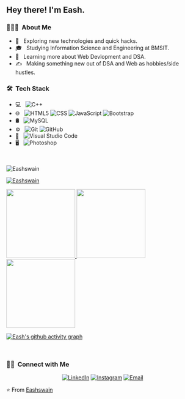 <h2> Hey there! I'm Eash.</h2>

<h3> 👨🏻‍💻 &nbsp;About Me </h3>

- 🤔 &nbsp; Exploring new technologies and quick hacks.
- 🎓 &nbsp; Studying Information Science and Engineering at BMSIT.
- 🌱 &nbsp; Learning more about Web Devlopment and DSA.
- ✍️ &nbsp; Making something new out of DSA and Web as hobbies/side hustles.

<h3> 🛠 &nbsp;Tech Stack</h3>

- 💻 &nbsp;
  ![C++](https://img.shields.io/badge/-C++-333333?style=flat&logo=C%2B%2B&logoColor=00599C)
- 🌐 &nbsp;
  ![HTML5](https://img.shields.io/badge/-HTML5-333333?style=flat&logo=HTML5)
  ![CSS](https://img.shields.io/badge/-CSS-333333?style=flat&logo=CSS3&logoColor=1572B6)
  ![JavaScript](https://img.shields.io/badge/-JavaScript-333333?style=flat&logo=javascript)
  ![Bootstrap](https://img.shields.io/badge/-Bootstrap-333333?style=flat&logo=bootstrap&logoColor=563D7C)
- 🛢 &nbsp;
  ![MySQL](https://img.shields.io/badge/-MySQL-333333?style=flat&logo=mysql)
- ⚙️ &nbsp;
  ![Git](https://img.shields.io/badge/-Git-333333?style=flat&logo=git)
  ![GitHub](https://img.shields.io/badge/-GitHub-333333?style=flat&logo=github)
- 🔧 &nbsp;
  ![Visual Studio Code](https://img.shields.io/badge/-Visual%20Studio%20Code-333333?style=flat&logo=visual-studio-code&logoColor=007ACC)
- 🖥 &nbsp;
  ![Photoshop](https://img.shields.io/badge/-Photoshop-333333?style=flat&logo=adobe-photoshop)

<br/>

<p align="left"> <img src="https://komarev.com/ghpvc/?username=Eashswain&label=Profile%20views&color=0e75b6&style=flat" alt="Eashswain" /> </p>

<p align="left"> <a href="https://github.com/ryo-ma/github-profile-trophy"><img src="https://github-profile-trophy.vercel.app/?username=Eashswain" alt="Eashswain" /></a> </p>

<a href="https://github.com/Eashswain">
  <img height="180em" src="https://github-readme-stats.vercel.app/api?username=Eashswain&theme=buefy&show_icons=true" />
  <img height="180em" src="https://github-readme-stats.vercel.app/api/top-langs/?username=Eashswain&theme=buefy&layout=compact" />
  <img height="180em" src="https://github-readme-streak-stats.herokuapp.com/?user=Eashswain&theme=city_light&hide_border=false" />
</a>


<br/>

[![Eash's github activity graph](https://github-readme-activity-graph.cyclic.app/graph?username=Eashswain&theme=merko)](https://github.com/Eashswain/github-readme-activity-graph)

<br>

<h3> 🤝🏻 &nbsp;Connect with Me </h3>

<p align="center">
<a href="https://www.linkedin.com/in/eash-swain-0881ab252/"><img alt="LinkedIn" src="https://img.shields.io/badge/LinkedIn-Eash%20swain-blue?style=flat-square&logo=linkedin"></a>
<a href="https://www.instagram.com/easha_swain03/"><img alt="Instagram" src="https://img.shields.io/badge/Instagram-easha_swain03-blue?style=flat-square&logo=instagram"></a>
<a href="mailto:eashswain3001@gmail.com"><img alt="Email" src="https://img.shields.io/badge/Email-eashswain3001@gmail.com-blue?style=flat-square&logo=gmail"></a>
</p>

⭐️ From [Eashswain](https://github.com/Eashswain)
